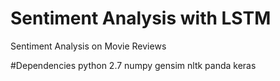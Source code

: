 # Sentiment Analysis with LSTM 
Sentiment Analysis on Movie Reviews

#Dependencies 
python 2.7
numpy
gensim 
nltk 
panda 
keras
